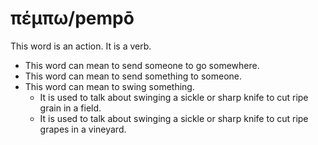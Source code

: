 # πέμπω/pempō
This word is an action. It is a verb.

* This word can mean to send someone to go somewhere.
* This word can mean to send something to someone.
* This word can mean  to swing something.
    * It is used to talk about swinging a sickle or sharp knife to cut ripe grain in a field.
    * It is used to talk about swinging a sickle or sharp knife to cut ripe grapes in a vineyard.
